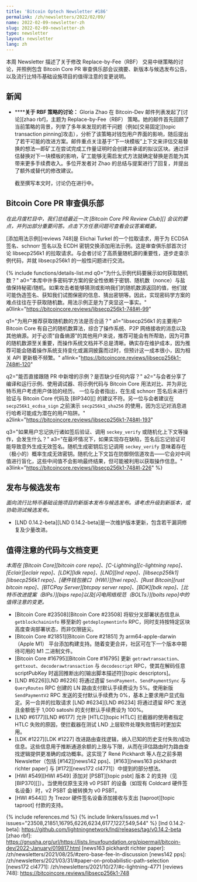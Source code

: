 ```yaml
---
title: 'Bitcoin Optech Newsletter #186'
permalink: /zh/newsletters/2022/02/09/
name: 2022-02-09-newsletter-zh
slug: 2022-02-09-newsletter-zh
type: newsletter
layout: newsletter
lang: zh
---
```

本周 Newsletter 描述了关于修改 Replace-by-Fee（RBF） 交易中继策略的讨论，并照例包含 Bitcoin Core PR 审查俱乐部会议摘要、新版本与候选发布公告，以及流行比特币基础设施项目的值得注意的变更说明。

## 新闻

- **<!--discussion-about-rbf-policy-->****关于 RBF 策略的讨论：**
  Gloria Zhao 在 Bitcoin-Dev 邮件列表发起了[讨论][zhao rbf]，主题为 Replace-by-Fee（RBF） 策略。她的邮件首先回顾了当前策略的背景，列举了多年来发现的若干问题（例如[交易固定][topic transaction pinning]攻击），分析了该策略对钱包用户界面的影响，随后提出了若干可能的改进方案。邮件重点关注基于“下一块模板”上下文来评估交易替换的想法—即矿工在尝试完成工作量证明时会创建并承诺的拟议区块。通过评估替换对下一块模板的影响，矿工能够无需启发式方法就确定替换是否能为其带来更多手续费收入。多位开发者对 Zhao 的总结与提案进行了回复，并提出了额外或替代的修改建议。

  截至撰写本文时，讨论仍在进行中。

## Bitcoin Core PR 审查俱乐部

*在此月度栏目中，我们总结最近一次 [Bitcoin Core PR Review Club][] 会议的要点，并列出部分重要问答。点击下方任意问题可查看会议答案概要。*

[添加用法示例][reviews 748]是 Elichai Turkel 的一个拉取请求，用于为 ECDSA 签名、schnorr 签名以及 ECDH 密钥交换添加用法示例。这是审查俱乐部首次讨论 libsecp256k1 的拉取请求。与会者讨论了高质量随机源的重要性，逐步走查示例代码，并就 libsecp256k1 的一般性问题进行交流。

{% include functions/details-list.md
  q0="<!--q0-->为什么示例代码要展示如何获取随机数？"
  a0="本库中许多密码学方案的安全性依赖于密钥、随机数（nonce）与盐值保持秘密/随机。如果攻击者能够猜测或影响我们的随机数源返回的值，他们就可能伪造签名、获知我们试图保密的信息、猜出密钥等。因此，实现密码学方案的难点往往在于获取随机数。用法示例正是为了突显这一事实。"
  a0link="https://bitcoincore.reviews/libsecp256k1-748#l-99"

  q1="<!--q1-->为用户推荐获取随机数的方法是否合适？"
  a1="libsecp256k1 的主要用户 Bitcoin Core 有自己的随机数算法，综合了操作系统、P2P 网络接收的消息以及其他熵源。对于必须“自备熵源”的其他用户来说，推荐可能会有所帮助，因为可靠的随机数源至关重要，而操作系统文档并不总是清晰。确实存在维护成本，因为推荐可能会随着操作系统支持变化或漏洞披露而过时，但预计这一成本很小，因为相关 API 更新极不频繁。"
  a1link="https://bitcoincore.reviews/libsecp256k1-748#l-120"

  q2="<!--q2-->能否直接跟随 PR 中新增的示例？是否缺少任何内容？"
  a2="与会者分享了编译和运行示例、使用调试器、将示例代码与 Bitcoin Core 用法对比、并为非比特币用户考虑用户体验的经历。
一位与会者指出，在生成 schnorr 签名后未进行验证与 Bitcoin Core 代码及 [BIP340][] 的建议不符。另一位与会者建议在 `secp256k1_ecdsa_sign` 之前演示 `secp256k1_sha256` 的使用，因为忘记对消息进行哈希可能成为潜在的用户陷阱。"
  a2link="https://bitcoincore.reviews/libsecp256k1-748#l-193"

  q3="<!--q3-->如果用户忘记执行诸如签后验证、调用 `seckey_verify` 或随机化上下文等操作，会发生什么？"
  a3="在最坏情况下，如果实现存在缺陷，签名后忘记验证可能导致意外生成无效签名。随机生成密钥后忘记调用 `seckey_verify` 意味着存在（极小的）概率生成无效密钥。随机化上下文旨在防御侧信道攻击——它会对中间值进行盲化，这些中间值不会影响最终结果，但可能被利用以获取操作信息。"
  a3link="https://bitcoincore.reviews/libsecp256k1-748#l-226"
%}

## 发布与候选发布

*面向流行比特币基础设施项目的新版本发布与候选发布。请考虑升级到新版本，或协助测试候选发布。*

- [LND 0.14.2-beta][LND 0.14.2-beta]是一次维护版本更新，包含若干漏洞修复及少量改进。

## 值得注意的代码与文档变更

*本周在 [Bitcoin Core][bitcoin core repo]、[C-Lightning][c-lightning repo]、[Eclair][eclair repo]、[LDK][ldk repo]、[LND][lnd repo]、[libsecp256k1][libsecp256k1 repo]、[硬件钱包接口（HWI）][hwi repo]、[Rust Bitcoin][rust bitcoin repo]、[BTCPay Server][btcpay server repo]、[BDK][bdk repo]、[比特币改进提案（BIPs）][bips repo]以及[闪电网络规范（BOLTs）][bolts repo]中的值得注意的变更。*

- [Bitcoin Core #23508][Bitcoin Core #23508] 将软分叉部署状态信息从 `getblockchaininfo` 移至新的 `getdeploymentinfo` RPC，同时支持按特定区块高度查询部署状态，而非仅限链尖。
- [Bitcoin Core #21851][Bitcoin Core #21851] 为 arm64-apple-darwin（Apple M1） 平台添加构建支持。随着变更合并，社区可在下一个版本中期待可用的 M1 二进制文件。
- [Bitcoin Core #16795][Bitcoin Core #16795] 更新 `getrawtransaction`、`gettxout`、`decoderawtransaction` 与 `decodescript` RPC，使其在解码任意 scriptPubKey 时返回推断出的[输出脚本描述符][topic descriptors]。
- [LND #6226][LND #6226] 将通过遗留 `SendPayment`、`SendPaymentSync` 与 `QueryRoutes` RPC 创建的 LN 路由支付默认手续费设为 5%。使用新版 `SendPaymentV2` RPC 发送的支付默认手续费为 0%，基本上要求用户显式指定。另一合并的拉取请求 [LND #6234][LND #6234] 将通过遗留 RPC 发送且金额低于 1,000 satoshi 的支付默认手续费设为 100%。
- [LND #6177][LND #6177] 允许 [HTLC][topic HTLC] 拦截器的使用者指定 HTLC 失败的原因，使拦截器在测试 LND 上层软件处理失败情形时更加实用。
- [LDK #1227][LDK #1227] 改进路由查找逻辑，纳入已知的历史支付失败/成功信息。这些信息用于推断通道余额的上限与下限，从而在评估路由时为路由查找逻辑提供更准确的成功概率。这实现了 René Pickhardt 等人在之前多期 Newsletter（包括 [#142][news142 pps]、[#163][news163 pickhardt richter paper] 与 [#172][news172 cl4771]）中提到的部分想法。
- [HWI #549][HWI #549] 添加对 [PSBT][topic psbt] 版本 2 的支持（见 [BIP370][]）。当使用仅原生支持 v0 PSBT 的设备（如现有 Coldcard 硬件签名设备）时，v2 PSBT 会被转换为 v0 PSBT。
- [HWI #544][] 为 Trezor 硬件签名设备添加接收与支出 [taproot][topic taproot] 付款的支持。


{% include references.md %}
{% include linkers/issues.md v=1 issues="23508,21851,16795,6226,6234,6177,1227,549,544" %}
[lnd 0.14.2-beta]: https://github.com/lightningnetwork/lnd/releases/tag/v0.14.2-beta
[zhao rbf]: https://gnusha.org/url/https://lists.linuxfoundation.org/pipermail/bitcoin-dev/2022-January/019817.html
[news163 pickhardt richter paper]: /zh/newsletters/2021/08/25/#zero-base-fee-ln-discussion
[news142 pps]: /zh/newsletters/2021/03/31/#paper-on-probabilistic-path-selection
[news172 cl4771]: /zh/newsletters/2021/10/27/#c-lightning-4771
[reviews 748]: https://bitcoincore.reviews/libsecp256k1-748
